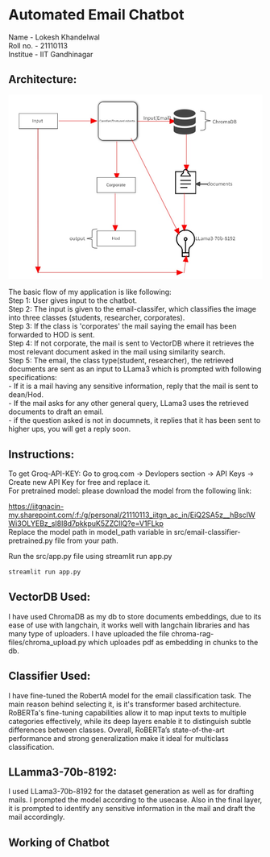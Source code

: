 # Automated Email Chatbot
Name - Lokesh Khandelwal<br>
Roll no. - 21110113<br>
Institue - IIT Gandhinagar<br>

## Architecture:

![Project screenshot](img/chatbot%20architecture.jpg)

The basic flow of my application is like following:<br>
Step 1: User gives input to the chatbot.<br>
Step 2: The input is given to the email-classifer, which classifies the image into three classes (students, researcher, corporates).<br>
Step 3: If the class is 'corporates' the mail saying the email has been forwarded to HOD is sent.<br>
Step 4: If not corporate, the mail is sent to VectorDB where it retrieves the most relevant document asked in the mail using similarity search.<br>
Step 5: The email, the class type(student, researcher), the retrieved documents are sent as an input to LLama3 which is prompted with following specifications:<br>
        - If it is a mail having any sensitive information, reply that the mail is sent to dean/Hod.<br>
        - If the mail asks for any other general query, LLama3 uses the retrieved documents to draft an email.<br>
        - if the question asked is not in documnets, it replies that it has been sent to higher ups, you will get a reply soon.<br>

## Instructions:<br>

To get Groq-API-KEY: Go to groq.com -> Devlopers section -> API Keys -> Create new API Key for free and replace it.<br>
For pretrained model: please download the model from the following link:<br>


https://iitgnacin-my.sharepoint.com/:f:/g/personal/21110113_iitgn_ac_in/EiQ2SA5z__hBscIWWi3OLYEBz_sI8l8d7pkkpuK5ZZCllQ?e=V1FLkp<br>
Replace the model path in model_path variable in src/email-classifier-pretrained.py file from your path.<br>

Run the src/app.py file using streamlit run app.py<br>
```bash
streamlit run app.py
```

## VectorDB Used:<br>
I have used ChromaDB as my db to store documents embeddings, due to its ease of use with langchain, it works well with langchain libraries and has many type of uploaders. I have uploaded the file chroma-rag-files/chroma_upload.py which uploades pdf as embedding in chunks to the db.<br>

## Classifier Used:<br>
I have fine-tuned the RobertA model for the email classification task. The main reason behind selecting it, is it's transformer based architecture. RoBERTa's fine-tuning capabilities allow it to map input texts to multiple categories effectively, while its deep layers enable it to distinguish subtle differences between classes. Overall, RoBERTa’s state-of-the-art performance and strong generalization make it ideal for multiclass classification.<br>

## LLamma3-70b-8192:<br>
I used LLama3-70b-8192 for the dataset generation as well as for drafting mails. I prompted the model according to the usecase. Also in the final layer, it is prompted to identify any sensitive information in the mail and draft the mail accordingly.<br>
        
## Working of Chatbot<br>


